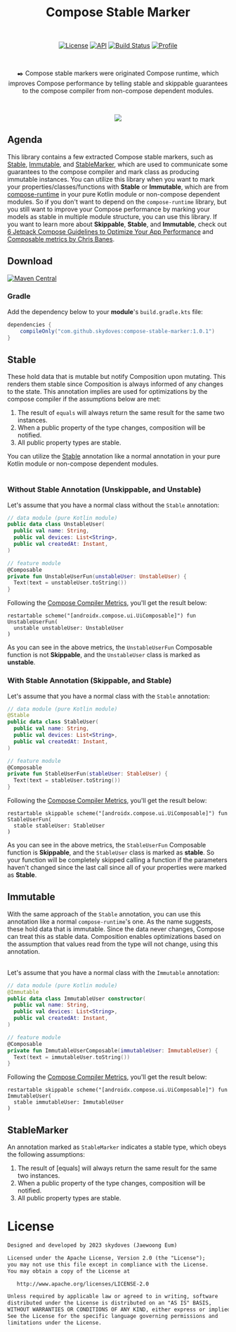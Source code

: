 <h1 align="center">Compose Stable Marker</h1></br>

<p align="center">
  <a href="https://opensource.org/licenses/Apache-2.0"><img alt="License" src="https://img.shields.io/badge/License-Apache%202.0-blue.svg"/></a>
  <a href="https://android-arsenal.com/api?level=21"><img alt="API" src="https://img.shields.io/badge/API-21%2B-brightgreen.svg?style=flat"/></a>
  <a href="https://github.com/skydoves/compose-stable-marker/actions/workflows/android.yml"><img alt="Build Status" 
  src="https://github.com/skydoves/compose-stable-marker/actions/workflows/android.yml/badge.svg"/></a>
  <a href="https://github.com/skydoves"><img alt="Profile" src="https://skydoves.github.io/badges/skydoves.svg"/></a>
</p><br>

<p align="center">
✒️ Compose stable markers were originated Compose runtime, which improves Compose performance by telling stable and skippable guarantees to the compose compiler from non-compose dependent modules.
</p><br>

<p align="center">
<img src="https://github.com/skydoves/compose-stable-marker/assets/24237865/9ead142c-3a35-4027-932a-b1d4e1cd13c5" />
</p>

## Agenda

This library contains a few extracted Compose stable markers, such as [Stable](https://developer.android.com/reference/kotlin/androidx/compose/runtime/Stable), [Immutable](https://developer.android.com/reference/kotlin/androidx/compose/runtime/Immutable), and [StableMarker](https://developer.android.com/reference/kotlin/androidx/compose/runtime/StableMarker), which are used to communicate some guarantees to the compose compiler and mark class as producing immutable instances. You can utilize this library when you want to mark your properties/classes/functions with **Stable** or **Immutable**, which are from [compose-runtime](https://developer.android.com/jetpack/androidx/releases/compose-runtime) in your pure Kotlin module or non-compose dependent modules. So if you don't want to depend on the `compose-runtime` library, but you still want to improve your Compose performance by marking your models as stable in multiple module structure, you can use this library. If you want to learn more about **Skippable**, **Stable**, and **Immutable**, check out [6 Jetpack Compose Guidelines to Optimize Your App Performance](https://medium.com/proandroiddev/6-jetpack-compose-guidelines-to-optimize-your-app-performance-be18533721f9) and [Composable metrics by Chris Banes](https://chrisbanes.me/posts/composable-metrics/#skippable).

## Download
[![Maven Central](https://img.shields.io/maven-central/v/com.github.skydoves/compose-stable-marker.svg?label=Maven%20Central)](https://search.maven.org/search?q=g:%22com.github.skydoves%22%20AND%20a:%compose-stable-marker%22)

### Gradle

Add the dependency below to your **module**'s `build.gradle.kts` file:

```gradle
dependencies {
    compileOnly("com.github.skydoves:compose-stable-marker:1.0.1")
}
```

## Stable

These hold data that is mutable but notify Composition upon mutating. This renders them stable since Composition is always informed of any changes to the state. This annotation implies are used for optimizations by the compose compiler if the assumptions below are met:

1.  The result of `equals` will always return the same result for the same two instances.
 2. When a public property of the type changes, composition will be notified.
 3. All public property types are stable.

You can utilize the [Stable](https://developer.android.com/reference/kotlin/androidx/compose/runtime/Stable) annotation like a normal annotation in your pure Kotlin module or non-compose dependent modules. <br><br>

### Without Stable Annotation (Unskippable, and Unstable)

Let's assume that you have a normal class without the `Stable` annotation:

```kotlin
// data module (pure Kotlin module)
public data class UnstableUser(
  public val name: String,
  public val devices: List<String>,
  public val createdAt: Instant,
)

// feature module
@Composable
private fun UnstableUserFun(unstableUser: UnstableUser) {
  Text(text = unstableUser.toString())
}
```

Following the [Compose Compiler Metrics](https://github.com/androidx/androidx/blob/androidx-main/compose/compiler/design/compiler-metrics.md), you'll get the result below:

```
restartable scheme("[androidx.compose.ui.UiComposable]") fun UnstableUserFun(
  unstable unstableUser: UnstableUser
)
```

As you can see in the above metrics, the `UnstableUserFun` Composable function is not **Skippable**, and the `UnstableUser` class is marked as **unstable**. 

### With Stable Annotation (Skippable, and Stable)

Let's assume that you have a normal class with the `Stable` annotation:

```kotlin
// data module (pure Kotlin module)
@Stable
public data class StableUser(
  public val name: String,
  public val devices: List<String>,
  public val createdAt: Instant,
)

// feature module
@Composable
private fun StableUserFun(stableUser: StableUser) {
  Text(text = stableUser.toString())
}
```

Following the [Compose Compiler Metrics](https://github.com/androidx/androidx/blob/androidx-main/compose/compiler/design/compiler-metrics.md), you'll get the result below:

```
restartable skippable scheme("[androidx.compose.ui.UiComposable]") fun StableUserFun(
  stable stableUser: StableUser
)
```

As you can see in the above metrics, the `StableUserFun` Composable function is **Skippable**, and the `StableUser` class is marked as **stable**. So your function will be completely skipped calling a function if the parameters haven't changed since the last call since all of your properties were marked as **Stable**.

## Immutable

With the same approach of the `Stable` annotation, you can use this annotation like a normal `compose-runtime`'s one. As the name suggests, these hold data that is immutable. Since the data never changes, Compose can treat this as stable data. Composition enables optimizations based on the assumption that values read from the type will not change, using this annotation. <br><br>

Let's assume that you have a normal class with the `Immutable` annotation:

```kotlin
// data module (pure Kotlin module)
@Immutable
public data class ImmutableUser constructor(
  public val name: String,
  public val devices: List<String>,
  public val createdAt: Instant,
)

// feature module
@Composable
private fun ImmutableUserComposable(immutableUser: ImmutableUser) {
  Text(text = immutableUser.toString())
}
```

Following the [Compose Compiler Metrics](https://github.com/androidx/androidx/blob/androidx-main/compose/compiler/design/compiler-metrics.md), you'll get the result below:

```
restartable skippable scheme("[androidx.compose.ui.UiComposable]") fun ImmutableUser(
  stable immutableUser: ImmutableUser
)
```

## StableMarker

An annotation marked as `StableMarker` indicates a stable type, which obeys the following assumptions:

 1. The result of [equals] will always return the same result for the same two instances.
 2. When a public property of the type changes, composition will be notified.
 3. All public property types are stable.

# License
```xml
Designed and developed by 2023 skydoves (Jaewoong Eum)

Licensed under the Apache License, Version 2.0 (the "License");
you may not use this file except in compliance with the License.
You may obtain a copy of the License at

   http://www.apache.org/licenses/LICENSE-2.0

Unless required by applicable law or agreed to in writing, software
distributed under the License is distributed on an "AS IS" BASIS,
WITHOUT WARRANTIES OR CONDITIONS OF ANY KIND, either express or implied.
See the License for the specific language governing permissions and
limitations under the License.
```
